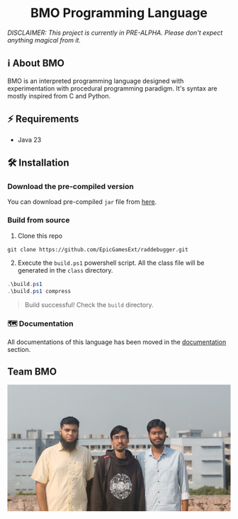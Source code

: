 <h1 align="center">
	BMO Programming Language
</h1>

*DISCLAIMER: This project is currently in PRE-ALPHA. Please don't expect anything magical from it.*


## ℹ️ About BMO
BMO is an interpreted programming language designed with experimentation with procedural programming paradigm. It's syntax are mostly inspired from C and Python. 

## ⚡ Requirements
- Java 23

## 🛠️ Installation
### Download the pre-compiled version
You can download pre-compiled `jar` file from [here](https://github.com/ShamsParvezArka/BMO/releases/download/bmo/bmo.jar).
### Build from source
1. Clone this repo
```shell
git clone https://github.com/EpicGamesExt/raddebugger.git
```
2. Execute the `build.ps1` powershell script. All the class file will be generated in the `class` directory.
```powershell
.\build.ps1
.\build.ps1 compress
```
> Build successful! Check the `build` directory.

### 🗺️ Documentation
All documentations of this language has been moved in the [documentation](https://github.com/ShamsParvezArka/BMO/blob/main/DOCUMENTATION.md) section.

## Team BMO
![](image/team.jpg)
